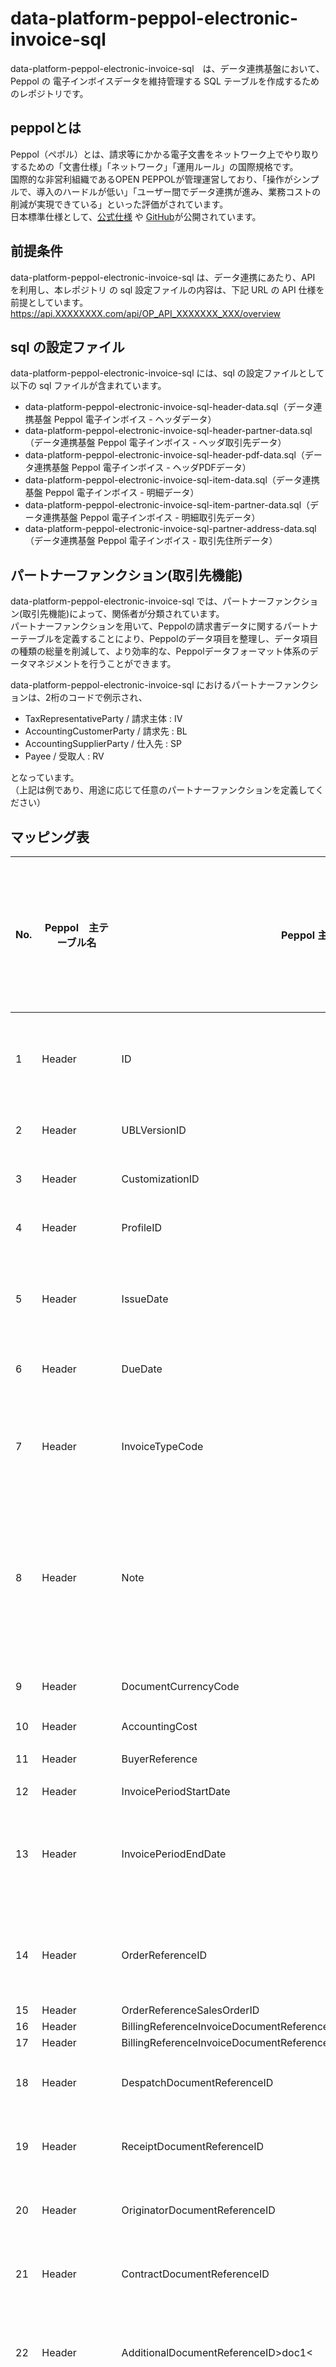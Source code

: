 # data-platform-peppol-electronic-invoice-sql

data-platform-peppol-electronic-invoice-sql　は、データ連携基盤において、Peppol の 電子インボイスデータを維持管理する SQL テーブルを作成するためのレポジトリです。  

## peppolとは

Peppol（ペポル）とは、請求等にかかる電子文書をネットワーク上でやり取りするための「文書仕様」「ネットワーク」「運用ルール」の国際規格です。  
国際的な非営利組織であるOPEN PEPPOLが管理運営しており、「操作がシンプルで、導入のハードルが低い」「ユーザー間でデータ連携が進み、業務コストの削減が実現できている」といった評価がされています。  
日本標準仕様として、[公式仕様](https://test-docs.peppol.eu/japan/master/billing-1.0/invoice-1.0/semantic-model/) や [GitHub](https://github.com/OpenPEPPOL/peppol-bis-invoice-3)が公開されています。  

## 前提条件

data-platform-peppol-electronic-invoice-sql は、データ連携にあたり、API を利用し、本レポジトリ の sql 設定ファイルの内容は、下記 URL の API 仕様を前提としています。
https://api.XXXXXXXX.com/api/OP_API_XXXXXXX_XXX/overview  

## sql の設定ファイル

data-platform-peppol-electronic-invoice-sql には、sql の設定ファイルとして以下の sql ファイルが含まれています。

* data-platform-peppol-electronic-invoice-sql-header-data.sql（データ連携基盤 Peppol 電子インボイス - ヘッダデータ）
* data-platform-peppol-electronic-invoice-sql-header-partner-data.sql（データ連携基盤 Peppol 電子インボイス - ヘッダ取引先データ）
* data-platform-peppol-electronic-invoice-sql-header-pdf-data.sql（データ連携基盤 Peppol 電子インボイス - ヘッダPDFデータ）
* data-platform-peppol-electronic-invoice-sql-item-data.sql（データ連携基盤 Peppol 電子インボイス - 明細データ）
* data-platform-peppol-electronic-invoice-sql-item-partner-data.sql（データ連携基盤 Peppol 電子インボイス - 明細取引先データ）
* data-platform-peppol-electronic-invoice-sql-partner-address-data.sql（データ連携基盤 Peppol 電子インボイス - 取引先住所データ）

## パートナーファンクション(取引先機能)

data-platform-peppol-electronic-invoice-sql では、パートナーファンクション(取引先機能)によって、関係者が分類されています。  
パートナーファンクションを用いて、Peppolの請求書データに関するパートナーテーブルを定義することにより、Peppolのデータ項目を整理し、データ項目の種類の総量を削減して、より効率的な、Peppolデータフォーマット体系のデータマネジメントを行うことができます。    

data-platform-peppol-electronic-invoice-sql におけるパートナーファンクションは、2桁のコードで例示され、  

* TaxRepresentativeParty / 請求主体 : IV
* AccountingCustomerParty / 請求先 : BL
* AccountingSupplierParty / 仕入先 : SP
* Payee / 受取人 : RV

となっています。  
（上記は例であり、用途に応じて任意のパートナーファンクションを定義してください）

## マッピング表

| No. | Peppol　主テーブル名 | Peppol 主項目名                                                         | データ連携基盤 主項目名        | データ連携基盤 主レポジトリ名 | データ連携基盤 主テーブル名       | データ連携基盤 項目名  | 備考                                                              | 
| --- | -------------------- | ----------------------------------------------------------------------- | ------------------------------ | ----------------------------- | --------------------------------- | ---------------------- | ----------------------------------------------------------------- | 
| 1   | Header               | ID                                                                      | InvoiceDocument                | InvoiceDocumentSQL            | InvoiceDocumentHeader             | 請求伝票番号           |                                                                   | 
| 2   | Header               | UBLVersionID                                                            | NA                             | NA                            | NA                                | NA                     | 請求書レイアウト等のバージョンの表現は、GiHub のタグで？          | 
| 3   | Header               | CustomizationID                                                         | NA                             | NA                            | NA                                | NA                     | 請求書レイアウト等のバージョンの表現は、GiHub のタグで？          | 
| 4   | Header               | ProfileID                                                               | NA                             | NA                            | NA                                | NA                     | 請求書レイアウト等のバージョンの表現は、GiHub のタグで？          | 
| 5   | Header               | IssueDate                                                               | InvoiceDocumentDate            | InvoiceDocumentSQL            | InvoiceDocumentHeader             | 請求伝票日付           |                                                                   | 
| 6   | Header               | DueDate                                                                 | NA                             | NA                            | NA                                | NA                     | DueCalculationBaseDate, NetPaymentDays の組合せで対応             | 
| 7   | Header               | InvoiceTypeCode                                                         | InvoiceDocumentType            | InvoiceDocumentSQL            | InvoiceDocumentHeader             | 請求伝票タイプ         |                                                                   | 
| 8   | Header               | Note                                                                    | DocumentHeaderText             | InvoiceDocumentSQL            | InvoiceDocumentHeader             | 請求書ヘッダテキスト   |                                                                   | 
| 9   | Header               | DocumentCurrencyCode                                                    | TransactionCurrency            | InvoiceDocumentSQL            | InvoiceDocumentItem               | 取引通貨               |                                                                   | 
| 10  | Header               | AccountingCost                                                          | NA                             | NA                            | NA                                | NA                     |                                                                   | 
| 11  | Header               | BuyerReference                                                          | BillToParty                    | InvoiceDocumentSQL            | InvoiceDocumentHeader             | 請求先                 |                                                                   | 
| 12  | Header               | InvoicePeriodStartDate                                                  | NA                             | NA                            | NA                                | NA                     |                                                                   | 
| 13  | Header               | InvoicePeriodEndDate                                                    | DueCalculationBaseDate         | InvoiceDocumentSQL            | InvoiceDocumentHeader             | 期日計算基準日         |                                                                   | 
| 14  | Header               | OrderReferenceID                                                        | OrderID                        | InvoiceDocumentSQL            | InvoiceDocumentItem               | オーダー番号           |                                                                   | 
| 15  | Header               | OrderReferenceSalesOrderID                                              | NA                             | NA                            | NA                                | NA                     |                                                                   | 
| 16  | Header               | BillingReferenceInvoiceDocumentReferenceID                              | NA                             | NA                            | NA                                | NA                     |                                                                   | 
| 17  | Header               | BillingReferenceInvoiceDocumentReferenceIssueDate                       | NA                             | NA                            | NA                                | NA                     |                                                                   | 
| 18  | Header               | DespatchDocumentReferenceID                                             | ReferenceDocument              | InvoiceDocumentSQL            | InvoiceDocumentItem               | 参照伝票               | 主に入出荷伝票番号が設定される。                                  | 
| 19  | Header               | ReceiptDocumentReferenceID                                              | ReferenceDocument              | InvoiceDocumentSQL            | InvoiceDocumentItem               | 参照伝票               | 主に入出荷伝票番号が設定される。                                  | 
| 20  | Header               | OriginatorDocumentReferenceID                                           | OriginDocument                 | InvoiceDocumentSQL            | InvoiceDocumentItem               | 原始伝票               |                                                                   | 
| 21  | Header               | ContractDocumentReferenceID                                             | ContractID                     | InvoiceDocumentSQL            | InvoiceDocumentItem               | 契約番号               |                                                                   | 
| 22  | Header               | AdditionalDocumentReferenceID>doc1<                                     | ExternalReferenceDocument      | InvoiceDocumentSQL            | InvoiceDocumentHeader             | 外部参照伝票           |                                                                   | 
| 23  | Header               | AdditionalDocumentReferenceDocumentDescription>doc1<                    | ExternalReferenceDocumentItem  | InvoiceDocumentSQL            | InvoiceDocumentItem               | 外部参照伝票明細       |                                                                   | 
| 24  | Header               | AdditionalDocumentReferenceAttachmentExternalReferenceURI>doc1<         | NA                             | NA                            | NA                                | NA                     | CreatesPDF API で attach する。                                   | 
| 25  | Header               | AdditionalDocumentReferenceID>doc2<                                     | NA                             | NA                            | NA                                | NA                     |                                                                   | 
| 26  | Header               | AdditionalDocumentReferenceDocumentDescription>doc2<                    | NA                             | NA                            | NA                                | NA                     |                                                                   | 
| 27  | Header               | AdditionalDocumentReferenceAttachmentEmbeddedDocumentBinaryObject>doc2< | NA                             | NA                            | NA                                | NA                     | CreatesPDF API で attach する。                                   | 
| 28  | Header               | AdditionalDocumentReferenceID>other<                                    | NA                             | NA                            | NA                                | NA                     |                                                                   | 
| 29  | Header               | AdditionalDocumentReferenceDocumentTypeCode>other<                      | NA                             | NA                            | NA                                | NA                     |                                                                   | 
| 30  | Header               | ProjectReferenceID                                                      | Project                        | InvoiceDocumentSQL            | InvoiceDocumentItem               | プロジェクト           |                                                                   | 
| 31  | Header               | AccountingSupplierPartyPartyEndpointID                                  | NA                             | NA                            | NA                                | NA                     |                                                                   | 
| 32  | Header               | AccountingSupplierPartyPartyPartyIdentificationID                       | SupplyFromParty                | InvoiceDocumentSQL            | InvoiceDocumentHeader             | 仕入先                 |                                                                   | 
| 33  | Header               | AccountingSupplierPartyPartyPartyTaxSchemeCompanyID                     | NA                             | NA                            | NA                                | NA                     |                                                                   | 
| 34  | Header               | AccountingSupplierPartyPartyPartyTaxSchemeTaxSchemeID                   | NA                             | NA                            | NA                                | NA                     |                                                                   | 
| 35  | Header               | AccountingCustomerPartyPartyEndpointID                                  | NA                             | NA                            | NA                                | NA                     |                                                                   | 
| 36  | Header               | AccountingCustomerPartyPartyPartyIdentificationID                       | SoldToParty                    | InvoiceDocumentSQL            | InvoiceDocumentHeader             | 受注先                 |                                                                   | 
| 37  | Header               | PayeePartyPartyIdentificationID                                         | PartnerFunctionBusinessPartner | InvoiceDocumentSQL            | InvoiceDocumentHeader             | 取引先ビジネスパートナ | PartnerFunctionが"RV"(受取人)の > PartnerFunction BusinessPartner | 
| 38  | Header               | TaxRepresentativePartyPartyTaxSchemeCompanyID                           | BusinessPartner                | InvoiceDocumentSQL            | InvoiceDocumentHeader             | ビジネスパートナ       | 請求書の発行主体                                                  | 
| 39  | Header               | TaxRepresentativePartyPartyTaxSchemeTaxSchemeID                         | NA                             | NA                            | NA                                | NA                     |                                                                   | 
| 40  | Header               | DeliveryActualDeliveryDate                                              | NA                             | NA                            | NA                                | NA                     |                                                                   | 
| 41  | Header               | DeliveryDeliveryLocationID                                              | IssuingPlant                   | InvoiceDocumentSQL            | InvoiceDocumentItem               | 出荷プラント           |                                                                   | 
| 42  | Header               | PaymentMeansPaymentMeansCode                                            | PaymentMethod                  | InvoiceDocumentSQL            | InvoiceDocumentHeader             | 支払方法               |                                                                   | 
| 43  | Header               | PaymentMeansPaymentID                                                   | NA                             | NA                            | NA                                | NA                     |                                                                   | 
| 44  | Header               | TaxTotalTaxAmount                                                       | TaxAmount                      | InvoiceDocumentSQL            | InvoiceDocumentHeader             | 消費税額               |                                                                   | 
| 45  | Header               | TaxTotalTaxSubtotalTaxableAmount                                        | NetAmount                      | InvoiceDocumentSQL            | InvoiceDocumentItem               | 正味請求総額           |                                                                   | 
| 46  | Header               | TaxTotalTaxSubtotalTaxAmount                                            | TaxAmount                      | InvoiceDocumentSQL            | InvoiceDocumentHeader             | 消費税額               |                                                                   | 
| 47  | Header               | TaxTotalTaxSubtotalTaxCategoryID                                        | TaxCode                        | InvoiceDocumentSQL            | InvoiceDocumentItem               | 消費税コード           |                                                                   | 
| 48  | Header               | TaxTotalTaxSubtotalTaxCategoryPercent                                   | NA                             | NA                            | NA                                | NA                     |                                                                   | 
| 49  | Header               | TaxTotalTaxSubtotalTaxCategoryTaxSchemeID                               | NA                             | NA                            | NA                                | NA                     |                                                                   | 
| 50  | Header               | LegalMonetaryTotalLineExtensionAmount                                   | NA                             | NA                            | NA                                | NA                     |                                                                   | 
| 51  | Header               | LegalMonetaryTotalTaxExclusiveAmount                                    | TotalNetAmount                 | InvoiceDocumentSQL            | InvoiceDocumentHeader             | 正味請求総額           |                                                                   | 
| 52  | Header               | LegalMonetaryTotalTaxInclusiveAmount                                    | TotalGrossAmount               | InvoiceDocumentSQL            | InvoiceDocumentHeader             | 総額                   |                                                                   | 
| 53  | Header               | LegalMonetaryTotalAllowanceTotalAmount                                  | NA                             | NA                            | NA                                | NA                     |                                                                   | 
| 54  | Header               | LegalMonetaryTotalChargeTotalAmount                                     | NA                             | NA                            | NA                                | NA                     |                                                                   | 
| 55  | Header               | LegalMonetaryTotalPrepaidAmount                                         | NA                             | NA                            | NA                                | NA                     |                                                                   | 
| 56  | Header               | LegalMonetaryTotalPayableRoundingAmount                                 | NA                             | NA                            | NA                                | NA                     |                                                                   | 
| 57  | Header               | LegalMonetaryTotalPayableAmount                                         | NA                             | NA                            | NA                                | NA                     |                                                                   | 
| 58  | HeaderPartner        | ID                                                                      | InvoiceDocument                | InvoiceDocumentSQL            | InvoiceDocumentHeader             | 請求伝票番号           |                                                                   | 
| 59  | HeaderPartner        | PartnerFunction                                                         | PartnerFunction                | InvoiceDocumentSQL            | InvoiceDocumentHeaderPartner      | 取引先機能             |                                                                   | 
| 60  | HeaderPartner        | PartnerID                                                               | PartnerFunctionBusinessPartner | InvoiceDocumentSQL            | InvoiceDocumentHeaderPartner      | ビジネスパートナコード |                                                                   | 
| 61  | HeaderPartner        | PartnerName                                                             | NA                             | NA                            | NA                                | NA                     | ビジネスパートナマスタで管理                                      | 
| 62  | HeaderPartner        | AddressID                                                               | AddressID                      | InvoiceDocumentSQL            | InvoiceDocumentHeaderPartner      | 住所ID                 |                                                                   | 
| 63  | Item                 | ID                                                                      | InvoiceDocument                | InvoiceDocumentSQL            | InvoiceDocumentHeader             | 請求伝票番号           |                                                                   | 
| 64  | Item                 | InvoiceLineID                                                           | InvoiceDocumentItem            | InvoiceDocumentSQL            | InvoiceDocumentItem               | 請求伝票明細           |                                                                   | 
| 65  | Item                 | InvoiceLineNote                                                         | InvoiceDocumentItemText        | InvoiceDocumentSQL            | InvoiceDocumentItem               | 請求伝票明細テキスト   |                                                                   | 
| 66  | Item                 | InvoiceLineInvoicedQuantity                                             | InvoiceQuantity                | InvoiceDocumentSQL            | InvoiceDocumentItem               | 請求数量               |                                                                   | 
| 67  | Item                 | InvoiceLineLineExtensionAmount                                          | NA                             | NA                            | NA                                | NA                     |                                                                   | 
| 68  | Item                 | InvoiceLineAccountingCost                                               | NA                             | NA                            | NA                                | NA                     |                                                                   | 
| 69  | Item                 | InvoiceLineInvoicePeriodStartDate                                       | NA                             | NA                            | NA                                | NA                     |                                                                   | 
| 70  | Item                 | InvoiceLineInvoicePeriodEndDate                                         | NA                             | NA                            | NA                                | NA                     |                                                                   | 
| 71  | Item                 | InvoiceLineOrderLineReferenceLineID                                     | OrderItem                      | InvoiceDocumentSQL            | InvoiceDocumentItem               | オーダー明細番号       |                                                                   | 
| 72  | Item                 | InvoiceLineDocumentReferenceID                                          | NA                             | NA                            | NA                                | NA                     |                                                                   | 
| 73  | Item                 | InvoiceLineDocumentReferenceDocumentTypeCode                            | DocumentItemCategory           | InvoiceDocumentSQL            | InvoiceDocumentItem               | 伝票明細カテゴリ       |                                                                   | 
| 74  | Item                 | InvoiceLineItemName                                                     | Product                        | InvoiceDocumentSQL            | InvoiceDocumentItem               | 品目コード             |                                                                   | 
| 75  | Item                 | InvoiceLineItemSellersItemIdentificationID                              | NA                             | NA                            | NA                                | NA                     |                                                                   | 
| 76  | Item                 | InvoiceLineItemStandardItemIdentificationID                             | ProductStandardID              | InvoiceDocumentSQL            | InvoiceDocumentItem               | 品目グループ           |                                                                   | 
| 77  | Item                 | InvoiceLineItemOriginCountryIdentificationCode                          | CountryOfOrigin                | InvoiceDocumentSQL            | InvoiceDocumentItem               | 原産国                 |                                                                   | 
| 78  | Item                 | InvoiceLineItemCommodityClassificationItemClassificationCode            | NA                             | NA                            | NA                                | NA                     |                                                                   | 
| 79  | Item                 | InvoiceLineItemClassifiedTaxCategoryID                                  | TaxCode                        | InvoiceDocumentSQL            | InvoiceDocumentItem               | 消費税コード           |                                                                   | 
| 80  | Item                 | InvoiceLineItemClassifiedTaxCategoryPercent                             | NA                             | NA                            | NA                                | NA                     |                                                                   | 
| 81  | Item                 | InvoiceLineItemClassifiedTaxCategoryTaxSchemeID                         | NA                             | NA                            | NA                                | NA                     |                                                                   | 
| 82  | Item                 | InvoiceLineItemAdditionalItemPropertyName                               | NA                             | NA                            | NA                                | NA                     |                                                                   | 
| 83  | Item                 | InvoiceLineItemAdditionalItemPropertyValue                              | NA                             | NA                            | NA                                | NA                     |                                                                   | 
| 84  | Item                 | InvoiceLinePricePriceAmount                                             | ConditionRateValue             | InvoiceDocumentSQL            | InvoiceDocumentItemPricingElement | 条件レート値           |                                                                   | 
| 85  | Item                 | InvoiceLinePriceBaseQuantity                                            | ConditionQuantity              | InvoiceDocumentSQL            | InvoiceDocumentItemPricingElement | 条件数量               |                                                                   | 
| 86  | ItemPartner          | ID                                                                      | InvoiceDocument                | InvoiceDocumentSQL            | InvoiceDocumentHeader             | 請求伝票番号           |                                                                   | 
| 87  | ItemPartner          | InvoiceLineID                                                           | InvoiceDocumentItem            | InvoiceDocumentSQL            | InvoiceDocumentItem               | 請求伝票明細           |                                                                   | 
| 88  | ItemPartner          | PartnerFunction                                                         | PartnerFunction                | InvoiceDocumentSQL            | InvoiceDocumentHeaderPartner      | 取引先機能             |                                                                   | 
| 89  | ItemPartner          | PartnerID                                                               | PartnerFunctionBusinessPartner | InvoiceDocumentSQL            | InvoiceDocumentHeaderPartner      | ビジネスパートナコード |                                                                   | 
| 90  | ItemPartner          | PartnerName                                                             | NA                             | NA                            | NA                                | NA                     | ビジネスパートナマスタで管理                                      | 
| 91  | ItemPartner          | AddressID                                                               | AddressID                      | InvoiceDocumentSQL            | InvoiceDocumentHeaderPartner      | 住所ID                 |                                                                   | 

## MySQL のセットアップ / Kubernetes の設定 / SQL テーブルの作成方法

MySQL のセットアップ / Kubernetes の設定 / 具体的な SQL テーブルの作成方法、については、[mysql-kube]( https://github.com/latonaio/mysql-kube )を参照ください。
